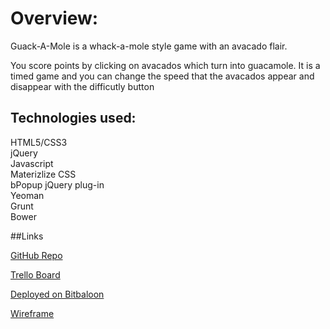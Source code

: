 # **Overview:**
Guack-A-Mole is a whack-a-mole style game with an avacado flair.

You score points by clicking on avacados which turn into guacamole. It is a timed game and you can change the speed that the avacados appear and disappear with the difficutly button

## Technologies used:
HTML5/CSS3<br>
jQuery <br>
Javascript<br>
Materizlize CSS<br>
bPopup jQuery plug-in<br>
Yeoman<br>
Grunt<br>
Bower<br>

##Links

[GitHub Repo](https://github.com/ColinRTaylor/Guack_A_Mole)

[Trello Board]()

[Deployed on Bitbaloon]()

[Wireframe](https://drive.google.com/file/d/0B_YoUd2s-BqxVGZfdDJkOUVIdFU/view?usp=sharing)
